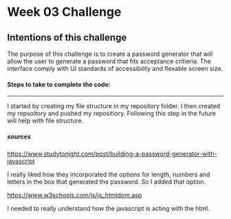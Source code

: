 # Week 03 Challenge

## Intentions of this challenge

The purpose of this challenge is to create a password generator that will allow the user to generate a password that fits acceptance critieria. The interface comply with UI standards of accessibility and flexable screen size. 

#### Steps to take to complete the code:
*** 
I started by creating my file structure in my repository folder. I then created my repsoitory and pushed my repositiory. Following this step in the future will help with file structure. 







##### sources 

https://www.studytonight.com/post/building-a-password-generator-with-javascript

I really liked how they incorporated the options for length, numbers and letters in the box that generated the password. So I added that option.

https://www.w3schools.com/js/js_htmldom.asp 

I needed to really understand how the javascript is acting with the html.
